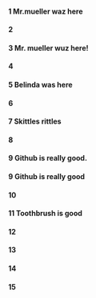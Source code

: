 #### 1 Mr.mueller waz here 
#### 2
#### 3 Mr. mueller wuz here!
#### 4
#### 5 Belinda was here 
#### 6
#### 7 Skittles rittles 
#### 8
#### 9 Github is really good. 
#### 9 Github is really good
#### 10
#### 11 Toothbrush is good 
#### 12
#### 13
#### 14
#### 15 